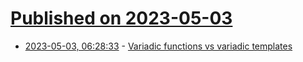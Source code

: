 # [Published on 2023-05-03](index.md)

* [2023-05-03, 06:28:33](https://lobste.rs/s/uvwvwc/variadic_functions_vs_variadic) - [Variadic functions vs variadic templates](https://www.sandordargo.com/blog/2023/05/03/variadic-functions-vs-variadic-templates)
